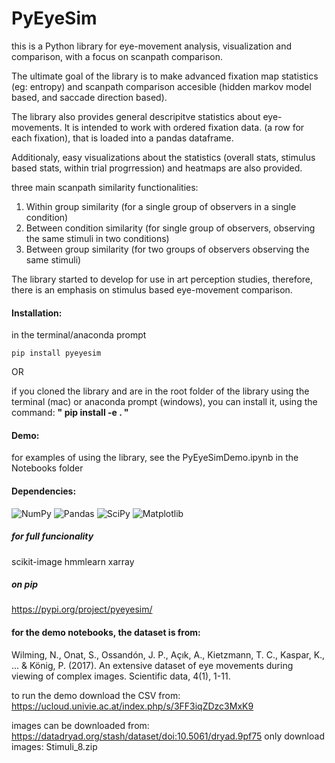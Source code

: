 # PyEyeSim

this is a Python library for eye-movement analysis, visualization and comparison, with a focus on scanpath comparison.

The ultimate goal of the library is to make advanced fixation map statistics (eg: entropy) and scanpath comparison  accesible (hidden markov model based, and saccade direction based).

The library also provides general descripitve statistics about eye-movements. It is intended to work with ordered fixation data. (a row for each fixation), that is loaded into a pandas dataframe.   

Additionaly, easy visualizations about the statistics (overall stats, stimulus based stats, within trial progrression) and heatmaps are also provided. 

three main scanpath similarity functionalities:

1. Within group similarity  (for a single group of observers in a single condition)
2. Between condition similarity (for single group of observers, observing the same stimuli in two conditions)
3. Between group similarity (for two groups of observers observing the same stimuli)


The library started to develop for use in art perception studies, therefore, there is an emphasis on stimulus based eye-movement comparison.


#### Installation:
in the terminal/anaconda prompt

`pip install pyeyesim`

OR 

if you cloned the library and are in the root folder of the library using the terminal (mac) or anaconda prompt (windows), you can install it, using the command: 
**" pip install -e . "**


#### Demo:
for examples of using the library, see the PyEyeSimDemo.ipynb in the Notebooks folder


#### Dependencies:
![NumPy](https://img.shields.io/badge/numpy-%23013243.svg?style=for-the-badge&logo=numpy&logoColor=white)
![Pandas](https://img.shields.io/badge/pandas-%23150458.svg?style=for-the-badge&logo=pandas&logoColor=white) 
![SciPy](https://img.shields.io/badge/SciPy-%230C55A5.svg?style=for-the-badge&logo=scipy&logoColor=%white)
![Matplotlib](https://img.shields.io/badge/Matplotlib-%23ffffff.svg?style=for-the-badge&logo=Matplotlib&logoColor=black)

##### for full funcionality
  scikit-image
  hmmlearn
  xarray

##### on pip
https://pypi.org/project/pyeyesim/



#### for the demo notebooks, the dataset is from:
Wilming, N., Onat, S., Ossandón, J. P., Açık, A., Kietzmann, T. C., Kaspar, K., ... & König, P. (2017). An extensive dataset of eye movements during viewing of complex images. Scientific data, 4(1), 1-11.

to run the demo download the CSV from:
https://ucloud.univie.ac.at/index.php/s/3FF3iqZDzc3MxK9

images can be downloaded from:
https://datadryad.org/stash/dataset/doi:10.5061/dryad.9pf75
only download images:  Stimuli_8.zip

